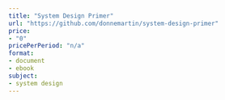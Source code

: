 ```yaml
---
title: "System Design Primer"
url: "https://github.com/donnemartin/system-design-primer"
price: 
- "0"
pricePerPeriod: "n/a"
format: 
- document
- ebook
subject: 
- system design
---
```

